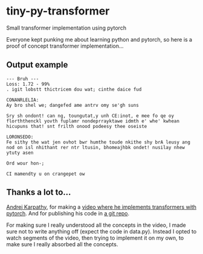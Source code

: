 # tiny-py-transformer
Small transformer implementation using pytorch

Everyone kept punking me about learning python and pytorch,
so here is a proof of concept transformer implementation...

## Output example

```text
--- Bruh ---
Loss: 1.72 - 99%
. igit lobstt thictricem dou wat; cinthe daice fud

CONANRLELIA:
Ay bro shel we; dangefed ame antrv omy se'gh suns

Sry sh ondont! can ng, toungutat,y unh CE:inot, e mee fo qe oy florththenckl yovth fuplamr nondeprrayktawe idmth e' whe' kwhean hicupuns that! snt frilth onood podeesy thee oseiste

LORONSEDO:
Fe sithy the wat jen ovhot bwr humthe toude nkithe shy brA leusy ang nod on isl nhithant rer ntr ltusin, bhomeajhbk ondet! nusilay nhew ytuty asen

Ord wour hon-;

CI mamendty u on crangepet ow
```

## Thanks a lot to...
[Andrej Karpathy](https://github.com/karpathy), for making a [video where he implements transformers with pytorch](https://yewtu.be/watch?v=kCc8FmEb1nY). And for publishing his code in [a git repo](https://github.com/karpathy/ng-video-lecture).

For making sure I really understood all the concepts in the video, I made sure not to write anything off (expect the code in data.py). Instead I opted to watch segments of the video, then trying to implement it on my own, to make sure I really absorbed all the concepts.